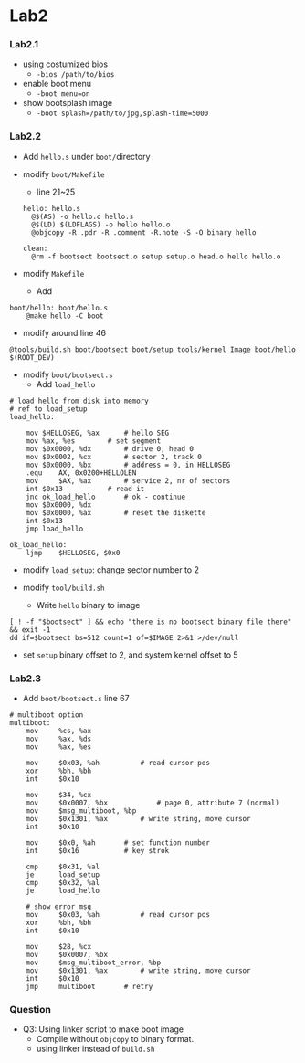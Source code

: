 # Lab2

### Lab2.1
- using costumized bios
    - ```-bios /path/to/bios```
- enable boot menu
    - ```-boot menu=on```
- show bootsplash image
    - ```-boot splash=/path/to/jpg,splash-time=5000```

### Lab2.2
- Add ```hello.s``` under ```boot/```directory
- modify ```boot/Makefile```
  - line 21~25
  
  ```
  hello: hello.s
	@$(AS) -o hello.o hello.s
	@$(LD) $(LDFLAGS) -o hello hello.o
	@objcopy -R .pdr -R .comment -R.note -S -O binary hello

  clean:
	@rm -f bootsect bootsect.o setup setup.o head.o hello hello.o
  ```
- modify ```Makefile```
  - Add 
  
```
boot/hello: boot/hello.s
	@make hello -C boot 
```
  - modify around line 46
  
```  
@tools/build.sh boot/bootsect boot/setup tools/kernel Image boot/hello $(ROOT_DEV)

```
- modify ```boot/bootsect.s```
  - Add ```load_hello```

```
# load hello from disk into memory
# ref to load_setup
load_hello:
	
	mov	$HELLOSEG, %ax		# hello SEG
	mov	%ax, %es		# set segment
	mov	$0x0000, %dx		# drive 0, head 0
	mov	$0x0002, %cx		# sector 2, track 0
	mov	$0x0000, %bx		# address = 0, in HELLOSEG
	.equ    AX, 0x0200+HELLOLEN
	mov     $AX, %ax		# service 2, nr of sectors
	int	$0x13			# read it
	jnc	ok_load_hello		# ok - continue
	mov	$0x0000, %dx
	mov	$0x0000, %ax		# reset the diskette
	int	$0x13
	jmp	load_hello

ok_load_hello:
	ljmp 	$HELLOSEG, $0x0

```
  - modify ```load_setup```: change sector number to 2

- modify ```tool/build.sh```
  - Write ```hello``` binary to image
  
```
[ ! -f "$bootsect" ] && echo "there is no bootsect binary file there" && exit -1
dd if=$bootsect bs=512 count=1 of=$IMAGE 2>&1 >/dev/null

```
  - set ```setup``` binary offset to 2, and system kernel offset to 5




### Lab2.3
- Add ```boot/bootsect.s``` line 67

```
# multiboot option
multiboot:
	mov 	%cs, %ax
	mov 	%ax, %ds
	mov 	%ax, %es
 
	mov 	$0x03, %ah      	# read cursor pos
	xor 	%bh, %bh
	int 	$0x10
    
	mov 	$34, %cx
	mov 	$0x0007, %bx        	# page 0, attribute 7 (normal)
	mov 	$msg_multiboot, %bp
	mov 	$0x1301, %ax      	# write string, move cursor
	int 	$0x10
	
	mov 	$0x0, %ah		# set function number
	int 	$0x16			# key strok
	
	cmp 	$0x31, %al 
	je  	load_setup
	cmp 	$0x32, %al
	je  	load_hello
	
	# show error msg
	mov 	$0x03, %ah      	# read cursor pos
	xor 	%bh, %bh
	int 	$0x10

	mov 	$28, %cx				
	mov 	$0x0007, %bx
	mov 	$msg_multiboot_error, %bp
	mov 	$0x1301, %ax 		# write string, move cursor
	int 	$0x10
	jmp 	multiboot		# retry 

```
### Question
- Q3: Using linker script to make boot image
    - Compile without ```objcopy``` to binary format. 
    - using linker instead of ```build.sh```
